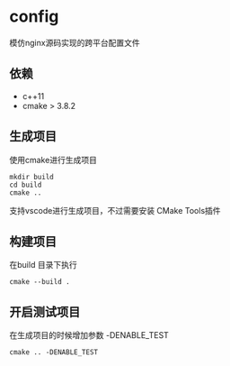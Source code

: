 # config
模仿nginx源码实现的跨平台配置文件

## 依赖
- c++11
- cmake > 3.8.2
## 生成项目
使用cmake进行生成项目
```
mkdir build
cd build
cmake ..
```
支持vscode进行生成项目，不过需要安装  CMake Tools插件
## 构建项目
在build 目录下执行
```
cmake --build .
```
## 开启测试项目
在生成项目的时候增加参数 -DENABLE_TEST
```
cmake .. -DENABLE_TEST
```
